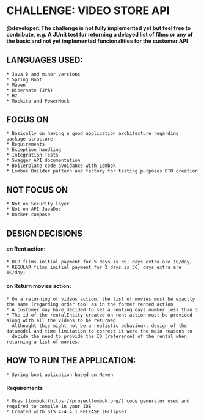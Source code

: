 # CHALLENGE: VIDEO STORE API 
#### @developer: The challenge is not fully implemented yet but feel free to contribute, e.g. A JUnit test for returning a delayed list of films or any of the basic and not yet implemented funcionalities for the customer API

## LANGUAGES USED: 
	* Java 8 and minor versions
	* Spring Boot
	* Maven
	* Hibernate (JPA)
	* H2
	* Mockito and PowerMock	
	
## FOCUS ON
	* Basically on having a good application architecture regarding package structure 
	* Requirements
	* Exception handling 
	* Integration Tests
	* Swagger API documentation
	* Boilerplate code avoidance with Lombok 
	* Lombok Builder pattern and factory for testing purposes DTO creation

## NOT FOCUS ON
	* Not on Security layer
	* Not on API JavaDoc
	* Docker-compose

## DESIGN DECISIONS

#### on Rent action: 	
	* OLD films initial payment for 5 days is 3€; days extra are 1€/day;
	* REGULAR films initial payment for 3 days is 3€; days extra are 1€/day;
		
#### on Return movies action:
	* On a returning of videos action, the list of movies must be exactly the same (regarding order too) as in the former rented action
	* A customer may have decided to set a renting days number less than 3
	* The id of the rentalEntity created on rent action must be provided along with all the videos to be returned. 
	  Althought this might not be a realistic behaviour, design of the datamodel and time limitation to correct it were the main reasons to 
	  decide the need to provide the ID (reference) of the rental when returning a list of movies.
	
## HOW TO RUN THE APPLICATION:
	* Spring boot aplication based on Maven

#### Requirements
	* Uses [lombok](https://projectlombok.org/) code generator used and required to compile in your IDE 
	* Created with STS 4-4.4.1.RELEASE (Eclipse)
	
	

